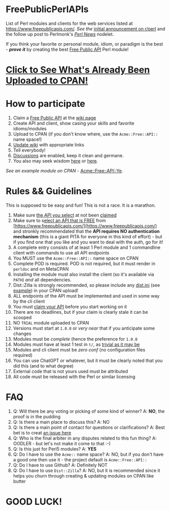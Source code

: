 # FreePublicPerlAPIs
List of Perl modules and clients for the web services listed at https://www.freepublicapis.com/. _See the_ [initial announcement on r/perl](https://www.reddit.com/r/perl/comments/1f5e8jz/a_cordial_invitation_to_participate_in_growing/) and the follow up post to Perlmonk's _[Perl News](https://www.perlmonks.org/?node_id=11161472)_ nodelet.

If you think your favorite or personal module, idiom, or paradigm is the best - **_prove it_** by creating the best [Free Public API](https://github.com/oodler577/FreePublicPerlAPIs/wiki) Perl module!

# [Click to See What's Already Been Uploaded to CPAN!](https://github.com/oodler577/FreePublicPerlAPIs/wiki)

# How to participate

1. Claim a [Free Public API](https://www.freepublicapis.com/) at the [wiki page](https://github.com/oodler577/FreePublicPerlAPIs/wiki)
2. Create API and client, show casing your skills and favorite idioms/modules
3. Upload to CPAN (if you don't know where, use the `Acme::Free::API::` name space!)
4. [Update wiki](https://github.com/oodler577/FreePublicPerlAPIs/wiki) with appropriate links
5. Tell everybody!
6. [Discussions](https://github.com/oodler577/FreePublicPerlAPIs/discussions) are enabled, keep it clean and germane.
7. You also may seek wisdom [here](https://www.perlmonks.org/?node_id=11161472) or [here](https://www.reddit.com/r/perl/comments/1f5e8jz/a_cordial_invitation_to_participate_in_growing/).

_See an example module on CPAN_ - [Acme::Free::API::Ye](https://metacpan.org/pod/Acme::Free::API::Ye).

# Rules && Guidelines

This is supposed to be easy and fun! This is not a race. It is a marathon.

1. Make sure [the API you select](https://www.freepublicapis.com/) at not been [claimed](https://github.com/oodler577/FreePublicPerlAPIs/wiki)
2. Make sure to s[elect an API that is FREE](https://www.freepublicapis.com/) from [https://www.freepublicapis.com/](https://www.freepublicapis.com/) and stronkly recommendated that the **API requires NO authentication mechanism** (this is a giant PITA for everyone in this kind of effort) - but if you find one that you like and you want to deal with the auth, go for it!
3. A complete entry consists of at least 1 Perl module and 1 commandline client with commands to use all API endpoints
4. You MUST use the `Acme::Free::API::` name space on CPAN
5. Complete POD is required. POD is not required, but it must render in `perldoc` and on MetaCPAN
6. Installing the module must also install the client (so it's available via `PATH`) _and_ all dependencies.
7. Dist::Zilla is strongly recommended, so please include any [dist.ini](https://metacpan.org/release/OODLER/Acme-Free-API-Stonks-1.0.0/source/dist.ini) (see [example](https://metacpan.org/release/OODLER/Acme-Free-API-Stonks-1.0.0/source/dist.ini)) in your CPAN upload!
8. ALL endpoints of the API must be implemented and used in some way by the cli client
9. You must [claim your API](https://github.com/oodler577/FreePublicPerlAPIs/wiki) before you start working on it
10. There are no deadlines, but if your claim is clearly stale it can be scooped
11. NO `TRIAL` module uploaded to CPAN
12. Versions must start at `1.0.0` or _very near_ that if you anticipate some changes
13. Modules must be _complete_ (hence the preference for `1.0.0`
14. Modules must have at least 1 test in `t/`, as [trivial as it may be](https://metacpan.org/release/OODLER/Acme-Free-API-Ye-1.0.0/source/t/01-basic.t)
15. Modules and cli client must be _zero conf_ (no configuration files required)
16. You can use ChatGPT or whatever, but it must be clearly noted that you did this (and to what degree)
17. External code that is not yours used must be attributed
18. All code must be released with the Perl or similar licensing

# FAQ

1. Q: Will there be any voting or picking of some kind of winner? A: **NO**, the proof is in the pudding
2. Q: Is there a main place to discuss this? A: NO
3. Q: Is there a main point of contact for questions or clarifications? A: Best bet is to creat [an issue here](https://github.com/oodler577/FreePublicPerlAPIs/issues)
4. Q: Who is the final arbiter in any disputes related to this fun thing? A: OODLER - but let's not make it come to that :-)
5. Q: Is this just for Perl5 modules? A: **YES**
6. Q: Do I have to use the `Acme::` name space? A: NO, but if you don't have a good one then use it - the project default is `Acme::Free::API::`
7. Q: Do I have to use Github? A: Definitely NOT
8. Q: Do I have to use `Dist::Zilla`? A: NO, but it is recommended since it helps you churn through creating & updating modules on CPAN like butter

# GOOD LUCK!
